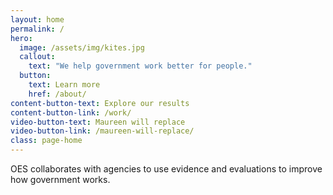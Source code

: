 ```yaml
---
layout: home
permalink: /
hero:
  image: /assets/img/kites.jpg
  callout:
    text: "We help government work better for people."
  button:
    text: Learn more
    href: /about/
content-button-text: Explore our results
content-button-link: /work/
video-button-text: Maureen will replace
video-button-link: /maureen-will-replace/
class: page-home
---
```

OES collaborates with agencies to use evidence and evaluations to improve how government works.
